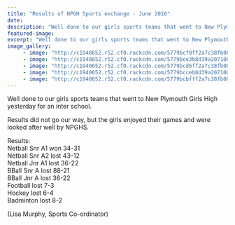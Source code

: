 ```yaml
---
title: "Results of NPGH Sports exchange - June 2016"
date: 
description: "Well done to our girls sports teams that went to New Plymouth Girls High school yesterday, Wednesday 29 June for an inter school..  photo's to follow.."
featured-image: 
excerpt: "Well done to our girls sports teams that went to New Plymouth Girls High school yesterday, Wednesday 29 June for an inter school..  photo's to follow.."
image_gallery:
     - image: "http://c1940652.r52.cf0.rackcdn.com/5779bcf0ff2a7c38fb000519/13567407_629272337221876_235500153812209978_n.jpg"
     - image: "http://c1940652.r52.cf0.rackcdn.com/5779bce3b8d39a2071000513/13567115_629272293888547_8660021468943798487_n.jpg"
     - image: "http://c1940652.r52.cf0.rackcdn.com/5779bcd6ff2a7c38fb000517/13557918_629272507221859_6096289043375628629_n.jpg"
     - image: "http://c1940652.r52.cf0.rackcdn.com/5779bcceb8d39a2071000511/13533302_629272353888541_7986125447819039969_n.jpg"
     - image: "http://c1940652.r52.cf0.rackcdn.com/5779bcbfff2a7c38fb000515/13533001_629272553888521_5363114332029798845_n.jpg"
---
```


<p><span>Well done to our girls sports teams that went to New Plymouth Girls High yesterday for an inter school.&nbsp;</span></p>
<p><span>Results did not go our way, but the girls enjoyed their games and were looked after well by NPGHS.&nbsp;</span></p>
<p><span>Results:</span><br /><span>Netball Snr A1 won 34-31</span><br /><span>Netball Snr A2 lost 43-12</span><span class="text_exposed_show"><br />Netball Jnr A1 lost 36-22<br />BBall Snr A lost 88-21<br />BBall Jnr A lost 36-22<br />Football lost 7-3<br />Hockey lost 6-4<br />Badminton lost 8-2</span></p>
<p><span class="text_exposed_show">(Lisa Murphy, Sports Co-ordinator)</span></p>


